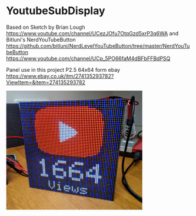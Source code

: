 # YoutubeSubDisplay

  Based on Sketch by Brian Lough
  https://www.youtube.com/channel/UCezJOfu7OtqGzd5xrP3q6WA
  and
  Bitluni's NerdYouTubeButton
  https://github.com/bitluni/NerdLevelYouTubeButton/tree/master/NerdYouTubeButton
  https://www.youtube.com/channel/UCp_5PO66faM4dBFbFFBdPSQ


Panel use in this project
 P2.5 64x64 form ebay
 https://www.ebay.co.uk/itm/274135293782?ViewItem=&item=274135293782
 
![Image of Display](Youtube%20Display.jpg)
